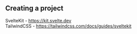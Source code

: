 ## Creating a project

SvelteKit - https://kit.svelte.dev  
TailwindCSS - https://tailwindcss.com/docs/guides/sveltekit